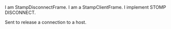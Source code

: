 I am StampDisconnectFrame.
I am a StampClientFrame.
I implement STOMP DISCONNECT.

Sent to release a connection to a host.
